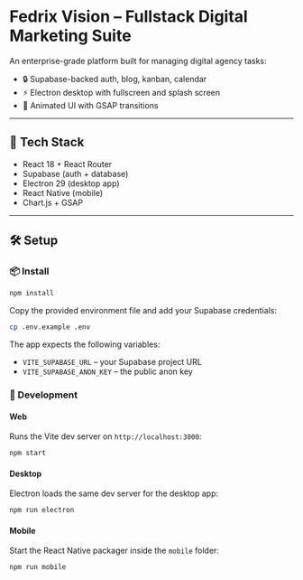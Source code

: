# Fedrix Vision – Fullstack Digital Marketing Suite

An enterprise-grade platform built for managing digital agency tasks:
- 🔒 Supabase-backed auth, blog, kanban, calendar
- ⚡ Electron desktop with fullscreen and splash screen
- 🌌 Animated UI with GSAP transitions

---

## 🚀 Tech Stack

- React 18 + React Router
- Supabase (auth + database)
- Electron 29 (desktop app)
- React Native (mobile)
- Chart.js + GSAP

---

## 🛠 Setup

### 📦 Install
```bash
npm install
```

Copy the provided environment file and add your Supabase credentials:
```bash
cp .env.example .env
```
The app expects the following variables:
- `VITE_SUPABASE_URL` – your Supabase project URL
- `VITE_SUPABASE_ANON_KEY` – the public anon key

### 🚀 Development

#### Web
Runs the Vite dev server on `http://localhost:3000`:
```bash
npm start
```

#### Desktop
Electron loads the same dev server for the desktop app:
```bash
npm run electron
```

#### Mobile
Start the React Native packager inside the `mobile` folder:
```bash
npm run mobile
```
